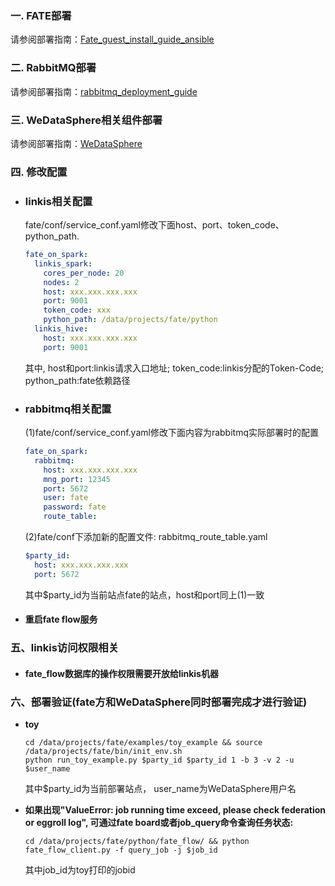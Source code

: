 ### 一. FATE部署

请参阅部署指南：[Fate_guest_install_guide_ansible](../Fate_guest_install_guide_ansible.md)


### 二. RabbitMQ部署

请参阅部署指南：[rabbitmq_deployment_guide](rabbitmq_deployment_guide_zh.md)

### 三. WeDataSphere相关组件部署

请参阅部署指南：[WeDataSphere](https://github.com/WeBankFinTech/WeDataSphere)


### 四. 修改配置

- ### linkis相关配置

  fate/conf/service_conf.yaml修改下面host、port、token_code、python_path. 
  ```yaml
  fate_on_spark:
    linkis_spark:
      cores_per_node: 20
      nodes: 2
      host: xxx.xxx.xxx.xxx
      port: 9001
      token_code: xxx
      python_path: /data/projects/fate/python
    linkis_hive:
      host: xxx.xxx.xxx.xxx
      port: 9001
  ```
  其中, host和port:linkis请求入口地址; token_code:linkis分配的Token-Code; python_path:fate依赖路径

- ### rabbitmq相关配置

  (1)fate/conf/service_conf.yaml修改下面内容为rabbitmq实际部署时的配置

  ```yaml
  fate_on_spark:
    rabbitmq:
      host: xxx.xxx.xxx.xxx
      mng_port: 12345
      port: 5672
      user: fate
      password: fate
      route_table:
  ```

  (2)fate/conf下添加新的配置文件: rabbitmq_route_table.yaml

  ```yaml
  $party_id:
    host: xxx.xxx.xxx.xxx
    port: 5672
  
  ```
  其中$party_id为当前站点fate的站点，host和port同上(1)一致

- #### 重启fate flow服务

### 五、linkis访问权限相关

- #### fate_flow数据库的操作权限需要开放给linkis机器

### 六、部署验证(fate方和WeDataSphere同时部署完成才进行验证)

- **toy**

  ```shell
  cd /data/projects/fate/examples/toy_example && source /data/projects/fate/bin/init_env.sh 
  python run_toy_example.py $party_id $party_id 1 -b 3 -v 2 -u $user_name
  ```

  其中$party_id为当前部署站点， user_name为WeDataSphere用户名

  

- **如果出现"ValueError: job running time exceed, please check federation or eggroll log", 可通过fate board或者job_query命令查询任务状态:**

  ```shell
  cd /data/projects/fate/python/fate_flow/ && python fate_flow_client.py -f query_job -j $job_id
  ```

  其中job_id为toy打印的jobid

